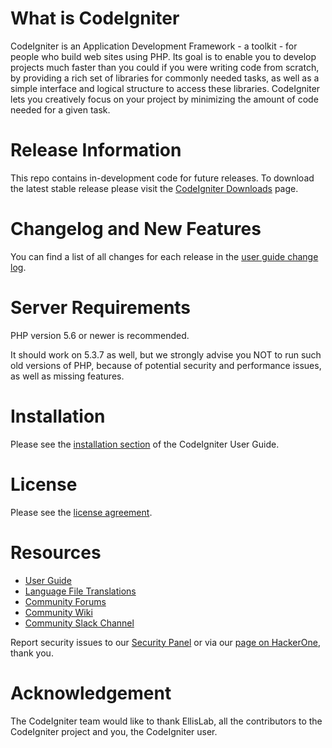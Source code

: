 # What is CodeIgniter

CodeIgniter is an Application Development Framework - a toolkit - for
people who build web sites using PHP. Its goal is to enable you to
develop projects much faster than you could if you were writing code
from scratch, by providing a rich set of libraries for commonly needed
tasks, as well as a simple interface and logical structure to access
these libraries. CodeIgniter lets you creatively focus on your project
by minimizing the amount of code needed for a given task.

Release Information
===================

This repo contains in-development code for future releases. To download
the latest stable release please visit the [CodeIgniter
Downloads](https://codeigniter.com/download) page.

Changelog and New Features
==========================

You can find a list of all changes for each release in the [user guide
change
log](https://github.com/bcit-ci/CodeIgniter/blob/develop/user_guide_src/source/changelog.rst).

Server Requirements
===================

PHP version 5.6 or newer is recommended.

It should work on 5.3.7 as well, but we strongly advise you NOT to run
such old versions of PHP, because of potential security and performance
issues, as well as missing features.

Installation
============

Please see the [installation
section](https://codeigniter.com/user_guide/installation/index.html) of
the CodeIgniter User Guide.

License
=======

Please see the [license
agreement](https://github.com/bcit-ci/CodeIgniter/blob/develop/user_guide_src/source/license.rst).

Resources
=========

-   [User Guide](https://codeigniter.com/docs)
-   [Language File
    Translations](https://github.com/bcit-ci/codeigniter3-translations)
-   [Community Forums](http://forum.codeigniter.com/)
-   [Community Wiki](https://github.com/bcit-ci/CodeIgniter/wiki)
-   [Community Slack Channel](https://codeigniterchat.slack.com)

Report security issues to our [Security
Panel](mailto:security@codeigniter.com) or via our [page on
HackerOne](https://hackerone.com/codeigniter), thank you.

Acknowledgement
===============

The CodeIgniter team would like to thank EllisLab, all the contributors
to the CodeIgniter project and you, the CodeIgniter user.
